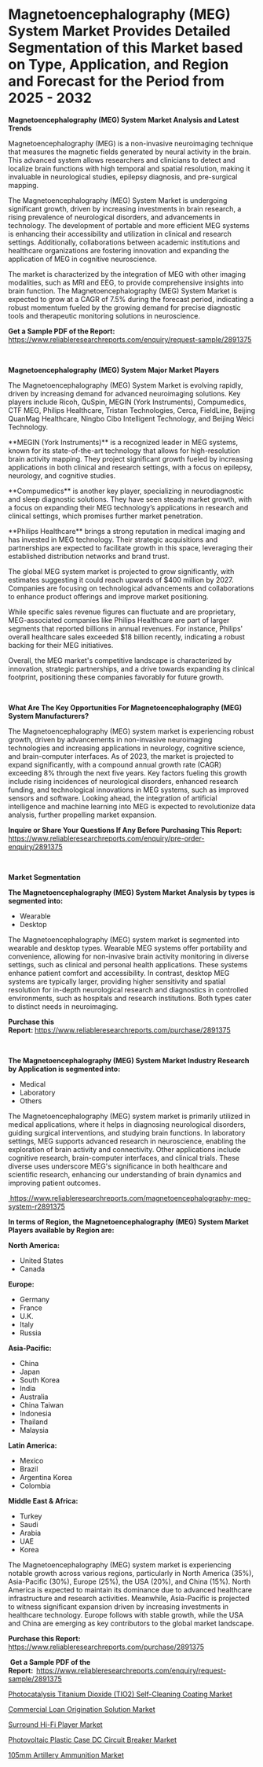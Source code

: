 <p><h1>Magnetoencephalography (MEG) System Market Provides Detailed Segmentation of this Market based on Type, Application, and Region and Forecast for the Period from 2025 - 2032</h1></p><p><strong>Magnetoencephalography (MEG) System Market Analysis and Latest Trends</strong></p>
<p><p>Magnetoencephalography (MEG) is a non-invasive neuroimaging technique that measures the magnetic fields generated by neural activity in the brain. This advanced system allows researchers and clinicians to detect and localize brain functions with high temporal and spatial resolution, making it invaluable in neurological studies, epilepsy diagnosis, and pre-surgical mapping.</p><p>The Magnetoencephalography (MEG) System Market is undergoing significant growth, driven by increasing investments in brain research, a rising prevalence of neurological disorders, and advancements in technology. The development of portable and more efficient MEG systems is enhancing their accessibility and utilization in clinical and research settings. Additionally, collaborations between academic institutions and healthcare organizations are fostering innovation and expanding the application of MEG in cognitive neuroscience.</p><p>The market is characterized by the integration of MEG with other imaging modalities, such as MRI and EEG, to provide comprehensive insights into brain function. The Magnetoencephalography (MEG) System Market is expected to grow at a CAGR of 7.5% during the forecast period, indicating a robust momentum fueled by the growing demand for precise diagnostic tools and therapeutic monitoring solutions in neuroscience.</p></p>
<p><strong>Get a Sample PDF of the Report:&nbsp;</strong> <a href="https://www.reliableresearchreports.com/enquiry/request-sample/2891375?utm_campaign=83&utm_medium=2&utm_source=Github&utm_content=ia&utm_term=14032025&utm_id=magnetoencephalography-meg-system">https://www.reliableresearchreports.com/enquiry/request-sample/2891375</a></p>
<p>&nbsp;</p>
<p><strong>Magnetoencephalography (MEG) System Major Market Players</strong></p>
<p><p>The Magnetoencephalography (MEG) System Market is evolving rapidly, driven by increasing demand for advanced neuroimaging solutions. Key players include Ricoh, QuSpin, MEGIN (York Instruments), Compumedics, CTF MEG, Philips Healthcare, Tristan Technologies, Cerca, FieldLine, Beijing QuanMag Healthcare, Ningbo Cibo Intelligent Technology, and Beijing Weici Technology.</p><p>**MEGIN (York Instruments)** is a recognized leader in MEG systems, known for its state-of-the-art technology that allows for high-resolution brain activity mapping. They project significant growth fueled by increasing applications in both clinical and research settings, with a focus on epilepsy, neurology, and cognitive studies.</p><p>**Compumedics** is another key player, specializing in neurodiagnostic and sleep diagnostic solutions. They have seen steady market growth, with a focus on expanding their MEG technology’s applications in research and clinical settings, which promises further market penetration.</p><p>**Philips Healthcare** brings a strong reputation in medical imaging and has invested in MEG technology. Their strategic acquisitions and partnerships are expected to facilitate growth in this space, leveraging their established distribution networks and brand trust.</p><p>The global MEG system market is projected to grow significantly, with estimates suggesting it could reach upwards of $400 million by 2027. Companies are focusing on technological advancements and collaborations to enhance product offerings and improve market positioning.</p><p>While specific sales revenue figures can fluctuate and are proprietary, MEG-associated companies like Philips Healthcare are part of larger segments that reported billions in annual revenues. For instance, Philips' overall healthcare sales exceeded $18 billion recently, indicating a robust backing for their MEG initiatives.</p><p>Overall, the MEG market's competitive landscape is characterized by innovation, strategic partnerships, and a drive towards expanding its clinical footprint, positioning these companies favorably for future growth.</p></p>
<p>&nbsp;</p>
<p><strong>What Are The Key Opportunities For Magnetoencephalography (MEG) System Manufacturers?</strong></p>
<p><p>The Magnetoencephalography (MEG) system market is experiencing robust growth, driven by advancements in non-invasive neuroimaging technologies and increasing applications in neurology, cognitive science, and brain-computer interfaces. As of 2023, the market is projected to expand significantly, with a compound annual growth rate (CAGR) exceeding 8% through the next five years. Key factors fueling this growth include rising incidences of neurological disorders, enhanced research funding, and technological innovations in MEG systems, such as improved sensors and software. Looking ahead, the integration of artificial intelligence and machine learning into MEG is expected to revolutionize data analysis, further propelling market expansion.</p></p>
<p><strong>Inquire or Share Your Questions If Any Before Purchasing This Report:</strong> <a href="https://www.reliableresearchreports.com/enquiry/pre-order-enquiry/2891375?utm_campaign=83&utm_medium=2&utm_source=Github&utm_content=ia&utm_term=14032025&utm_id=magnetoencephalography-meg-system">https://www.reliableresearchreports.com/enquiry/pre-order-enquiry/2891375</a></p>
<p>&nbsp;</p>
<p><strong>Market Segmentation</strong></p>
<p><strong>The Magnetoencephalography (MEG) System Market Analysis by types is segmented into:</strong></p>
<p><ul><li>Wearable</li><li>Desktop</li></ul></p>
<p><p>The Magnetoencephalography (MEG) system market is segmented into wearable and desktop types. Wearable MEG systems offer portability and convenience, allowing for non-invasive brain activity monitoring in diverse settings, such as clinical and personal health applications. These systems enhance patient comfort and accessibility. In contrast, desktop MEG systems are typically larger, providing higher sensitivity and spatial resolution for in-depth neurological research and diagnostics in controlled environments, such as hospitals and research institutions. Both types cater to distinct needs in neuroimaging.</p></p>
<p><strong>Purchase this Report:&nbsp;</strong><a href="https://www.reliableresearchreports.com/purchase/2891375?utm_campaign=83&utm_medium=2&utm_source=Github&utm_content=ia&utm_term=14032025&utm_id=magnetoencephalography-meg-system">https://www.reliableresearchreports.com/purchase/2891375</a></p>
<p>&nbsp;</p>
<p><strong>The Magnetoencephalography (MEG) System Market Industry Research by Application is segmented into:</strong></p>
<p><ul><li>Medical</li><li>Laboratory</li><li>Others</li></ul></p>
<p><p>The Magnetoencephalography (MEG) system market is primarily utilized in medical applications, where it helps in diagnosing neurological disorders, guiding surgical interventions, and studying brain functions. In laboratory settings, MEG supports advanced research in neuroscience, enabling the exploration of brain activity and connectivity. Other applications include cognitive research, brain-computer interfaces, and clinical trials. These diverse uses underscore MEG's significance in both healthcare and scientific research, enhancing our understanding of brain dynamics and improving patient outcomes.</p></p>
<p><a href="https://www.reliableresearchreports.com/magnetoencephalography-meg-system-r2891375?utm_campaign=83&utm_medium=2&utm_source=Github&utm_content=ia&utm_term=14032025&utm_id=magnetoencephalography-meg-system">&nbsp;https://www.reliableresearchreports.com/magnetoencephalography-meg-system-r2891375</a></p>
<p><strong>In terms of Region, the Magnetoencephalography (MEG) System Market Players available by Region are:</strong></p>
<p>
    <p> <strong> North America: </strong>
        <ul>
            <li>United States</li>
            <li>Canada</li>
        </ul>
        </p> 
    <p> <strong> Europe: </strong>
        <ul>
            <li>Germany</li>
            <li>France</li>
            <li>U.K.</li>
            <li>Italy</li>
            <li>Russia</li>
        </ul>
        </p> 
    <p> <strong> Asia-Pacific: </strong>
        <ul>
            <li>China</li>
            <li>Japan</li>
            <li>South Korea</li>
            <li>India</li>
            <li>Australia</li>
            <li>China Taiwan</li>
            <li>Indonesia</li>
            <li>Thailand</li>
            <li>Malaysia</li>
        </ul>
        </p> 
    <p> <strong> Latin America: </strong>
        <ul>
            <li>Mexico</li>
            <li>Brazil</li>
            <li>Argentina Korea</li>
            <li>Colombia</li>
        </ul>
        </p> 
    <p> <strong> Middle East & Africa: </strong>
        <ul>
            <li>Turkey</li>
            <li>Saudi</li>
            <li>Arabia</li>
            <li>UAE</li>
            <li>Korea</li>
        </ul>
    </p>
    </p>
<p><p>The Magnetoencephalography (MEG) system market is experiencing notable growth across various regions, particularly in North America (35%), Asia-Pacific (30%), Europe (25%), the USA (20%), and China (15%). North America is expected to maintain its dominance due to advanced healthcare infrastructure and research activities. Meanwhile, Asia-Pacific is projected to witness significant expansion driven by increasing investments in healthcare technology. Europe follows with stable growth, while the USA and China are emerging as key contributors to the global market landscape.</p></p>
<p><strong>Purchase this Report: </strong><a href="https://www.reliableresearchreports.com/purchase/2891375?utm_campaign=83&utm_medium=2&utm_source=Github&utm_content=ia&utm_term=14032025&utm_id=magnetoencephalography-meg-system">https://www.reliableresearchreports.com/purchase/2891375</a></p>
<p>&nbsp;<strong>Get a Sample PDF of the Report:&nbsp;&nbsp;</strong><a href="https://www.reliableresearchreports.com/enquiry/request-sample/2891375?utm_campaign=83&utm_medium=2&utm_source=Github&utm_content=ia&utm_term=14032025&utm_id=magnetoencephalography-meg-system">https://www.reliableresearchreports.com/enquiry/request-sample/2891375</a></p>
<p><strong></strong></p>
<p><p><a href="https://github.com/mokeleveisel/Market-Research-Report-List-1/blob/main/photocatalysis-titanium-dioxide-tio2-self-cleaning-coating-market.md?utm_campaign=83&utm_medium=2&utm_source=Github&utm_content=ia&utm_term=14032025&utm_id=magnetoencephalography-meg-system">Photocatalysis Titanium Dioxide (TIO2) Self-Cleaning Coating Market</a></p><p><a href="https://github.com/elroddrewspm/Market-Research-Report-List-1/blob/main/commercial-loan-origination-solution-market.md?utm_campaign=83&utm_medium=2&utm_source=Github&utm_content=ia&utm_term=14032025&utm_id=magnetoencephalography-meg-system">Commercial Loan Origination Solution Market</a></p><p><a href="https://github.com/baheraennika/Market-Research-Report-List-1/blob/main/surround-hi-fi-player-market.md?utm_campaign=83&utm_medium=2&utm_source=Github&utm_content=ia&utm_term=14032025&utm_id=magnetoencephalography-meg-system">Surround Hi-Fi Player Market</a></p><p><a href="https://github.com/adelanwkadua/Market-Research-Report-List-1/blob/main/photovoltaic-plastic-case-dc-circuit-breaker-market.md?utm_campaign=83&utm_medium=2&utm_source=Github&utm_content=ia&utm_term=14032025&utm_id=magnetoencephalography-meg-system">Photovoltaic Plastic Case DC Circuit Breaker Market</a></p><p><a href="https://github.com/abidomamen/Market-Research-Report-List-1/blob/main/105mm-artillery-ammunition-market.md?utm_campaign=83&utm_medium=2&utm_source=Github&utm_content=ia&utm_term=14032025&utm_id=magnetoencephalography-meg-system">105mm Artillery Ammunition Market</a></p></p>